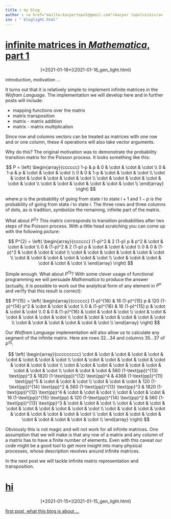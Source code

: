 ```yaml
---
title : my blog
author : <a href="mailto:kacpertopol@gmail.com">kacper topolnicki</a>
inv : " bloglight.html"
---
```



# [infinite matrices in *Mathematica*, part 1](./2021-01-16_gen_dark.html)
<center>
[*2021-01-16*](2021-01-16_gen_light.html)
</center>

introduction, motivation ...

It turns out that it is relatively simple to implement infinite matrices
in the *Wofram Language*. The implementation we will develop here and in further 
posts will include:

- mapping functions over the matrix
- matrix transposition
- matrix - matrix addition
- matrix - matrix multiplication

Since row and columns vectors can be treated as matrices with one row and or one column,
these 4 operations will also take vector arguments.

Why do this? The original motivation was to demonstrate the probability transition matrix for the Poisson
process. It looks something like this:

$$
P = \left(
\begin{array}{cccccc}
 1-p & p & 0 & \cdot  & \cdot  & \cdot  \\
 0 & 1-p & p & \cdot  & \cdot  & \cdot  \\
 0 & 0 & 1-p & \cdot  & \cdot  & \cdot  \\
 \cdot  & \cdot  & \cdot  & \cdot  & \cdot  & \cdot  \\
 \cdot  & \cdot  & \cdot  & \cdot  & \cdot  & \cdot  \\
 \cdot  & \cdot  & \cdot  & \cdot  & \cdot  & \cdot  \\
\end{array}
\right)
$$

where $p$ is the probability of going from state $i$ to state $i + 1$ and $1 - p$ is the probability
of going from state $i$ to state $i$. The three rows and three columns of dots, as is tradition, symbolize the 
remaining, infinite part of the matrix. 

What about $P^{2}$? This matrix corresponds to transition probabilities after
two steps of the Poisson process. With a little head scratching you can come up with the following picture:

$$
P^{2} = \left(
\begin{array}{cccccc}
 (1-p)^2 & 2 (1-p) p & p^2 & \cdot  & \cdot  & \cdot  \\
 0 & (1-p)^2 & 2 (1-p) p & \cdot  & \cdot  & \cdot  \\
 0 & 0 & (1-p)^2 & \cdot  & \cdot  & \cdot  \\
 \cdot  & \cdot  & \cdot  & \cdot  & \cdot  & \cdot  \\
 \cdot  & \cdot  & \cdot  & \cdot  & \cdot  & \cdot  \\
 \cdot  & \cdot  & \cdot  & \cdot  & \cdot  & \cdot  \\
\end{array}
\right) 
$$

Simple enough. What about $P^{15}$? With some clever usage of functional programming
we will persuade *Mathematica* to produce the answer (actually, it is possible to work out the analytical form of any element in
$P^{n}$ and verify that this result is correct):

$$
P^{15} = \left(
\begin{array}{cccccc}
 (1-p)^{16} & 16 (1-p)^{15} p & 120 (1-p)^{14} p^2 & \cdot  & \cdot  & \cdot  \\
 0 & (1-p)^{16} & 16 (1-p)^{15} p & \cdot  & \cdot  & \cdot  \\
 0 & 0 & (1-p)^{16} & \cdot  & \cdot  & \cdot  \\
 \cdot  & \cdot  & \cdot  & \cdot  & \cdot  & \cdot  \\
 \cdot  & \cdot  & \cdot  & \cdot  & \cdot  & \cdot  \\
 \cdot  & \cdot  & \cdot  & \cdot  & \cdot  & \cdot  \\
\end{array}
\right)
$$ 

Our *Wolfram Language* implementation
will also allow us to calculate any segment of the infinite matrix. Here are rows $32 ... 34$ 
and columns $35 ... 37$ of $P^{15}$:

$$
\left(
\begin{array}{ccccccccc}
 \cdot  & \cdot  & \cdot  & \cdot  & \cdot  & \cdot  & \cdot  & \cdot  & \cdot  \\
 \cdot  & \cdot  & \cdot  & \cdot  & \cdot  & \cdot  & \cdot  & \cdot  & \cdot  \\
 \cdot  & \cdot  & \cdot  & \cdot  & \cdot  & \cdot  & \cdot  & \cdot  & \cdot  \\
 \cdot  & \cdot  & \cdot  & 560 (1-\text{pp})^{13} \text{pp}^3 & 1820 (1-\text{pp})^{12} \text{pp}^4 & 4368 (1-\text{pp})^{11} \text{pp}^5 & \cdot  & \cdot  & \cdot  \\
 \cdot  & \cdot  & \cdot  & 120 (1-\text{pp})^{14} \text{pp}^2 & 560 (1-\text{pp})^{13} \text{pp}^3 & 1820 (1-\text{pp})^{12} \text{pp}^4 & \cdot  & \cdot  & \cdot  \\
 \cdot  & \cdot  & \cdot  & 16 (1-\text{pp})^{15} \text{pp} & 120 (1-\text{pp})^{14} \text{pp}^2 & 560 (1-\text{pp})^{13} \text{pp}^3 & \cdot  & \cdot  & \cdot  \\
 \cdot  & \cdot  & \cdot  & \cdot  & \cdot  & \cdot  & \cdot  & \cdot  & \cdot  \\
 \cdot  & \cdot  & \cdot  & \cdot  & \cdot  & \cdot  & \cdot  & \cdot  & \cdot  \\
 \cdot  & \cdot  & \cdot  & \cdot  & \cdot  & \cdot  & \cdot  & \cdot  & \cdot  \\
\end{array}
\right)
$$

Obviously this is not magic and will not work for all infinite matrices. One assumption that we will make is
that any row of a matrix and any column of a matrix has to have a finite number of elements. 
Even with this caveat our code might be a good tool to get more insight into many physical processes,
whose description revolves around infinite matrices.

In the next post we will tackle infinite matrix representation and transposition.



# [hi](./2021-01-15_gen_dark.html)
<center>
[*2021-01-15*](2021-01-15_gen_light.html)
</center>

[first post, what this blog is about ...](2021-01-15_gen_dark.html)


